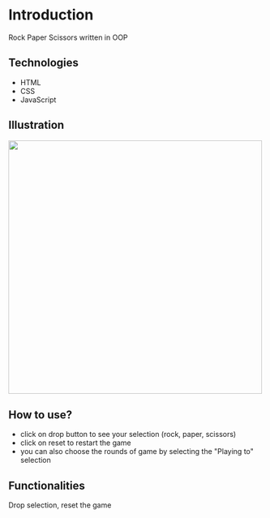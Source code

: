 # Introduction
Rock Paper Scissors written in OOP

## Technologies
- HTML
- CSS
- JavaScript

## Illustration
<img src="https://user-images.githubusercontent.com/56726154/74052105-fbd91a80-49e1-11ea-821f-9d3dcd87a735.png" width="500"/>

## How to use?
- click on drop button to see your selection (rock, paper, scissors)
- click on reset to restart the game
- you can also choose the rounds of game by selecting the "Playing to" selection

## Functionalities
Drop selection, reset the game
